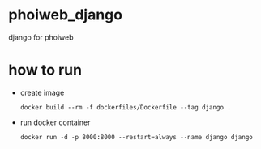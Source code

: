 # phoiweb_django

django for phoiweb

# how to run

- create image
  
  ```shell
  docker build --rm -f dockerfiles/Dockerfile --tag django .
  ```
- run docker container

  ```shell
  docker run -d -p 8000:8000 --restart=always --name django django
  ```
